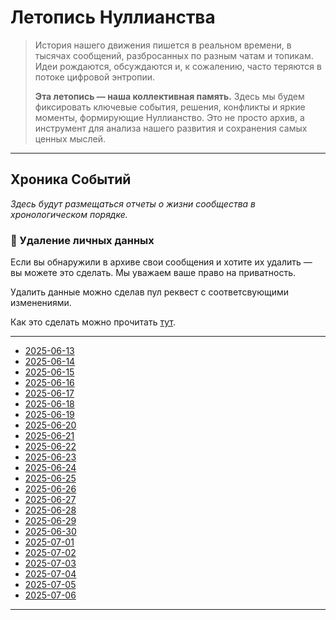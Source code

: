 # Летопись Нуллианства

> История нашего движения пишется в реальном времени, в тысячах сообщений, разбросанных по разным чатам и топикам. Идеи рождаются, обсуждаются и, к сожалению, часто теряются в потоке цифровой энтропии.
>
> **Эта летопись — наша коллективная память.** Здесь мы будем фиксировать ключевые события, решения, конфликты и яркие моменты, формирующие Нуллианство. Это не просто архив, а инструмент для анализа нашего развития и сохранения самых ценных мыслей.

---

## Хроника Событий

*Здесь будут размещаться отчеты о жизни сообщества в хронологическом порядке.*

### 🧹 Удаление личных данных

Если вы обнаружили в архиве свои сообщения и хотите их удалить — вы можете это сделать. Мы уважаем ваше право на приватность.

Удалить данные можно сделав пул реквест с соответсвующими изменениями.

Как это сделать можно прочитать [тут](../contribute/how-to-contribute.md).

---

- [2025-06-13](reports/2025-06-13.md)
- [2025-06-14](reports/2025-06-14.md)
- [2025-06-15](reports/2025-06-15.md)
- [2025-06-16](reports/2025-06-16.md)
- [2025-06-17](reports/2025-06-17.md)
- [2025-06-18](reports/2025-06-18.md)
- [2025-06-19](reports/2025-06-19.md)
- [2025-06-20](reports/2025-06-20.md)
- [2025-06-21](reports/2025-06-21.md)
- [2025-06-22](reports/2025-06-22.md)
- [2025-06-23](reports/2025-06-23.md)
- [2025-06-24](reports/2025-06-24.md)
- [2025-06-25](reports/2025-06-25.md)
- [2025-06-26](reports/2025-06-26.md)
- [2025-06-27](reports/2025-06-27.md)
- [2025-06-28](reports/2025-06-28.md)
- [2025-06-29](reports/2025-06-29.md)
- [2025-06-30](reports/2025-06-30.md)
- [2025-07-01](reports/2025-07-01.md)
- [2025-07-02](reports/2025-07-02.md)
- [2025-07-03](reports/2025-07-03.md)
- [2025-07-04](reports/2025-07-04.md)
- [2025-07-05](reports/2025-07-05.md)
- [2025-07-06](reports/2025-07-06.md)

---
